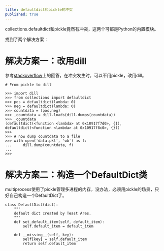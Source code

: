 ```yaml
---
title: defaultdict和pickle的冲突
published: true
---
```


collections.defaultdict和pickle竟然有冲突，这两个可都是Python的内置模块。

找到了两个解决方案：

# 解决方案一：改用dill

参考[stackoverflow](https://stackoverflow.com/questions/35603979/pickling-defaultdict-with-lambda)上的回答，在冲突发生时，可以不用pickle，改用dill。

```
# From pickle to dill

>>> import dill
>>> from collections import defaultdict
>>> pos = defaultdict(lambda: 0)
>>> neg = defaultdict(lambda: 0)
>>> countdata = (pos,neg)
>>> _countdata = dill.loads(dill.dumps(countdata))
>>> _countdata
(defaultdict(<function <lambda> at 0x10917f7d0>, {}), defaultdict(<function <lambda> at 0x10917f8c0>, {}))
>>>
>>> # now dump countdata to a file 
>>> with open('data.pkl', 'wb') as f:
...     dill.dump(countdata, f)
...
>>>
```

# 解决方案二：构造一个DefaultDict类

multiprocess使用了pickle管理多进程的内存，没办法，必须用pickle的场景，只好自己构造一个DefaultDict了。

```
class DefaultDict(dict):
    """
    default dict created by Teast Ares.
    """
    def set_default_item(self, default_item):
        self.default_item = default_item
        
    def __missing__(self, key):
        self[key] = self.default_item
        return self.default_item
```